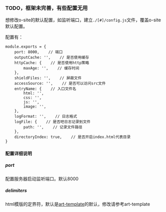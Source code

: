 ### TODO，框架未完善，有些配置无用

想修改o-site的默认配置，如监听端口，建立`./[#]/config.js`文件，覆盖o-site默认配置。

配置有：

```
module.exports = {
    port: 8000,    // 端口
    outputCache: '',    // 是否使用缓存
    httpCache: {    // 是否使用http策略
        maxAge: '',    // 缓存时间
    },
    shieldFiles: '',    // 屏蔽文件
    accessSource: '',    // 是否可以访问src文件
    entryName: {    // 入口文件名
        html: '',
        css: '',
        js: '',
        image: '',
    },
    logFormat: '',    // 日志格式
    logFile: {    // 是否吧日志记录到文件
        path: '',    // 记录文件路径
    },
    directoryIndex: true,    // 是否开启index.html代表目录
}
```

#### 配置详细说明

##### port

配置服务器启动监听端口。默认8000

##### delimiters

html模版的定界符，默认是[art-template](https://aui.github.io/art-template/zh-cn/docs/rules.html)的默认，修改请参考art-template